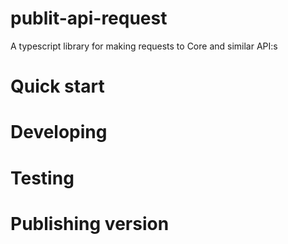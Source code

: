 # publit-api-request

A typescript library for making requests to Core and similar API:s

# Quick start

# Developing

# Testing

# Publishing version
